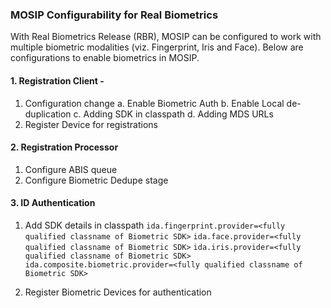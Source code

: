 ### MOSIP Configurability for Real Biometrics
With Real Biometrics Release (RBR), MOSIP can be configured to work with multiple biometric modalities (viz. Fingerprint, Iris and Face). Below are configurations to enable biometrics in MOSIP.

#### 1. Registration Client - 
1.	Configuration change 
a.	Enable Biometric Auth
b.	Enable Local de-duplication
c.	Adding SDK in classpath
d. Adding MDS URLs
2.	Register Device for registrations


#### 2. Registration Processor
1.	Configure ABIS queue
2.	Configure Biometric Dedupe stage

#### 3. ID Authentication
1.	Add SDK details in classpath
`ida.fingerprint.provider=<fully qualified classname of Biometric SDK>`
`ida.face.provider=<fully qualified classname of Biometric SDK>`
`ida.iris.provider=<fully qualified classname of Biometric SDK>`
`ida.composite.biometric.provider=<fully qualified classname of Biometric SDK>`

2.	Register Biometric Devices for authentication